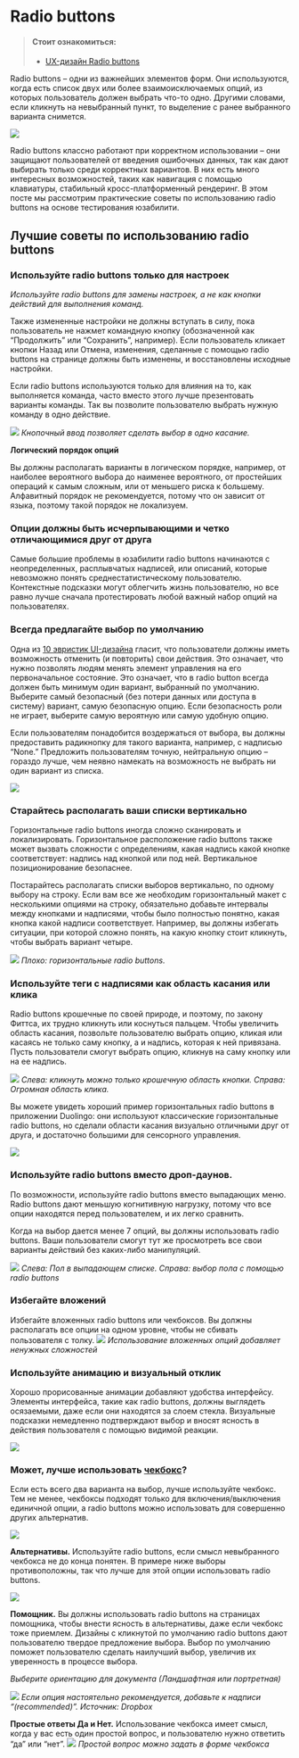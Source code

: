 # Radio buttons

> #### Стоит ознакомиться:
>
> - [UX-дизайн Radio buttons](https://ux.pub/ux-dizajn-radio-buttons/)

Radio buttons – одни из важнейших элементов форм. Они используются, когда есть список двух или более взаимоисключаемых опций, из которых пользователь должен выбрать что-то одно. Другими словами, если кликнуть на невыбранный пункт, то выделение с ранее выбранного варианта снимется.

![](https://ux.pub/wp-content/uploads/2016/05/1-OBEbmzhSXm7J6W9GO08YmA.gif)

Radio buttons классно работают при корректном использовании – они защищают пользователей от введения ошибочных данных, так как дают выбирать только среди корректных вариантов. В них есть много интересных возможностей, таких как навигация с помощью клавиатуры, стабильный кросс-платформенный рендеринг. В этом посте мы рассмотрим практические советы по использованию radio buttons на основе тестирования юзабилити.

## Лучшие советы по использованию radio buttons

### Используйте radio buttons только для настроек

*Используйте radio buttons для замены настроек, а не как кнопки действий для выполнения команд.* 

Также измененные настройки не должны вступать в силу, пока пользователь не нажмет командную кнопку (обозначенной как “Продолжить” или “Сохранить”, например). Если пользователь кликает кнопки Назад или Отмена, изменения, сделанные с помощью radio buttons на странице должны быть изменены, и восстановлены исходные настройки.

Если radio buttons используются только для влияния на то, как выполняется команда, часто вместо этого лучше презентовать варианты команды. Так вы позволите пользователю выбрать нужную команду в одно действие.

![](https://ux.pub/wp-content/uploads/2016/05/1-4QeUUlctAwevU9IQ6es18g.png)
*Кнопочный ввод позволяет сделать выбор в одно касание.*

**Логический порядок опций**

Вы должны располагать варианты в логическом порядке, например, от наиболее вероятного выбора до наименее вероятного, от простейших операций к самым сложным, или от меньшего риска к большему. Алфавитный порядок не рекомендуется, потому что он зависит от языка, поэтому такой порядок не локализуем.

### Опции должны быть исчерпывающими и четко отличающимися друг от друга

Самые большие проблемы в юзабилити radio buttons начинаются с неопределенных, расплывчатых надписей, или описаний, которые невозможно понять среднестатистическому пользователю. Контекстные подсказки могут облегчить жизнь пользователю, но все равно лучше сначала протестировать любой важный набор опций на пользователях.

### Всегда предлагайте выбор по умолчанию

Одна из [10 эвристик UI-дизайна](https://ux.pub/10-evristicheskih-printsipov-dlya-mobilnyh-interfeysov/) гласит, что пользователи должны иметь возможность отменить (и повторить) свои действия. Это означает, что нужно позволять людям менять элемент управления на его первоначальное состояние. Это означает, что в  radio button всегда должен быть минимум один вариант, выбранный по умолчанию. Выберите самый безопасный (без потери данных или доступа в систему) вариант, самую безопасную опцию. Если безопасность роли не играет, выберите самую вероятную или самую удобную опцию.

Если пользователям понадобится воздержаться от выбора, вы должны предоставить радикнопку для такого варианта, например, с надписью “None.” Предложить пользователям точную, нейтральную опцию – гораздо лучше, чем неявно намекать на возможность не выбрать ни один вариант из списка.

![](https://ux.pub/wp-content/uploads/2016/05/1-XFTe3mIh5qe-b_SuKRnB2g.jpeg)

### Старайтесь располагать ваши списки вертикально

Горизонтальные radio buttons иногда сложно сканировать и локализировать. Горизонтальное расположение radio buttons также может вызвать сложности с определениям, какая надпись какой кнопке соответствует: надпись над кнопкой или под ней. Вертикальное позиционирование безопаснее.

Постарайтесь располагать списки выборов вертикально, по одному выбору на строку. Если вам все же необходим горизонтальный макет с несколькими опциями на строку, обязательно добавьте интервалы между кнопками и надписями, чтобы было полностью понятно, какая кнопка какой надписи соответствует. Например, вы должны избегать ситуации, при которой сложно понять, на какую кнопку стоит кликнуть, чтобы выбрать вариант четыре.

![](https://ux.pub/wp-content/uploads/2016/05/1-delPdzL0uBi5IioCBVvBXA.png)
*Плохо: горизонтальные radio buttons.*
### Используйте теги с надписями как область касания или клика

Radio buttons крошечные по своей природе, и поэтому, по закону Фиттса, их трудно кликнуть или коснуться пальцем. Чтобы увеличить область касания, позвольте пользователю выбрать опцию, кликая или касаясь не только саму кнопку, а и надпись, которая к ней привязана. Пусть пользователи смогут выбрать опцию, кликнув на саму кнопку или на ее надпись.

![](https://ux.pub/wp-content/uploads/2016/05/1-jqId9TYCFSVFvO8sly_S4Q.jpeg)
*Слева: кликнуть можно только крошечную область кнопки. Справа: Огромная область клика.*

Вы можете увидеть хороший пример горизонтальных radio buttons в приложении Duolingo: они используют классические горизонтальные radio buttons, но сделали области касания визуально отличными друг от друга, и достаточно большими для сенсорного управления.

![](https://ux.pub/wp-content/uploads/2016/05/1-q7Zo_7p_79n2oXGflNrU8w.png)

### Используйте radio buttons вместо дроп-даунов.

По возможности, используйте radio buttons вместо выпадающих меню.  Radio buttons дают меньшую когнитивную нагрузку, потому что все опции находятся перед пользователем, и их легко сравнить.

Когда на выбор дается менее 7 опций, вы должны использовать radio buttons. Ваши пользователи смогут тут же просмотреть все свои варианты действий без каких-либо манипуляций.

![](https://ux.pub/wp-content/uploads/2016/05/1-rYbrfGQxZmr454zCIjKcbA.jpeg)
*Слева: Пол в выпадающем списке. Справа: выбор пола с помощью radio buttons*


### Избегайте вложений

Избегайте вложенных radio buttons или чекбоксов. Вы должны располагать все опции на одном уровне, чтобы не сбивать пользователя с толку.
![](https://ux.pub/wp-content/uploads/2016/05/1-WzeH5eN3K4ryVn6KoTm9RQ.jpeg)
*Использование вложенных опций добавляет ненужных сложностей*

### Используйте анимацию и визуальный отклик

Хорошо прорисованные анимации добавляют удобства интерфейсу. Элементы интерфейса, такие как radio buttons, должны выглядеть осязаемыми, даже если они находятся за слоем стекла. Визуальные подсказки немедленно подтверждают выбор и вносят ясность в действия пользователя с помощью видимой реакции.

![](https://ux.pub/wp-content/uploads/2016/05/1-YEmB6t9x0-0JRSpvTM2kTQ.gif)

### Может, лучше использовать [чекбокс](check_theo.md)?

Если есть всего два варианта на выбор, лучше используйте чекбокс. Тем не менее, чекбоксы подходят только для включения/выключения единичной опции, а radio buttons можно использовать для совершенно других альтернатив.

![](https://ux.pub/wp-content/uploads/2016/05/1-JjQTUIbWNM1x5OMVuyAVGw.png)

**Альтернативы.** Используйте radio buttons, если смысл невыбранного чекбокса не до конца понятен. В примере ниже выборы противоположны, так что лучше для этой опции использовать radio buttons.

![](https://ux.pub/wp-content/uploads/2016/05/1-yaswVIzTv3YlLSEnrALoqA.jpeg)

**Помощник.** Вы должны использовать radio buttons на страницах помощника, чтобы внести ясность в альтернативы, даже если чекбокс тоже приемлем. Дизайны с кликнутой по умолчанию radio buttons дают пользователю твердое предложение выбора. Выбор по умолчанию поможет пользователю сделать наилучший выбор, увеличив их уверенность в процессе выбора.

*Выберите ориентацию для документа (Ландшафтная или портретная)*

![](https://ux.pub/wp-content/uploads/2016/05/1-Hjtz5ltc9pgfpco5Xb6jnQ.png)
*Если опция настоятельно рекомендуется, добавьте к надписи “(recommended)”. Источник: Dropbox*

**Простые ответы Да и Нет.** Использование чекбокса имеет смысл, когда у вас есть один простой вопрос, и пользователю нужно ответить “да” или “нет”.
![](https://ux.pub/wp-content/uploads/2016/05/1-3ETGOUNaY9mHoR_WNWQdFQ.png)
*Простой вопрос можно задать в форме чекбокса*